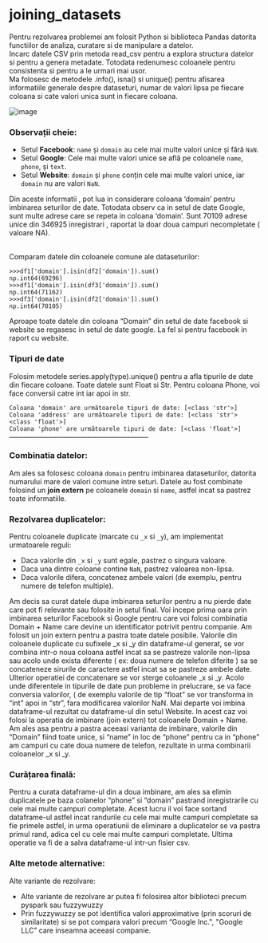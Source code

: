 # joining_datasets

Pentru rezolvarea problemei am folosit Python si biblioteca Pandas datorita functiilor de analiza, curatare si de manipulare a datelor. <br>
Incarc datele CSV prin metoda read_csv pentru a explora structura datelor si pentru a genera metadate. Totodata redenumesc coloanele pentru consistenta si pentru a le urmari mai usor.<br>
Ma folosesc de metodele  .info(), isna() si unique() pentru afisarea informatiile generale despre dataseturi, numar de valori lipsa pe fiecare coloana si cate valori unica sunt in fiecare coloana.<br>

![image](https://github.com/user-attachments/assets/9ebe2836-88f3-4d8c-a937-910df765e3d5)

### Observații cheie:
- Setul **Facebook**: `name` și `domain` au cele mai multe valori unice și fără `NaN`.
- Setul **Google**: Cele mai multe valori unice se află pe coloanele `name`, `phone`, și `text`.
- Setul **Website**: `domain` și `phone` conțin cele mai multe valori unice, iar `domain` nu are valori `NaN`.

Din aceste informatii , pot lua in considerare coloana ‘domain’ pentru imbinarea seturilor de date. Totodata observ ca in setul de date Google, sunt multe adrese care se repeta in coloana ‘domain’. Sunt 70109 adrese unice din 346925 inregistrari , raportat la doar doua campuri necompletate ( valoare NA).<br><br>

Comparam datele din coloanele comune ale dataseturilor: 
```
>>>df1['domain'].isin(df2['domain']).sum()
np.int64(69296)
>>>df1['domain'].isin(df3['domain']).sum()
np.int64(71162)
>>>df3['domain'].isin(df2['domain']).sum()
np.int64(70105)
```
Aproape toate datele din coloana “Domain” din setul de date facebook si website se regasesc in setul de date google. La fel si pentru facebook in raport cu website.<br>

### Tipuri de date
Folosim metodele series.apply(type).unique() pentru a afla tipurile de date din fiecare coloane. Toate datele sunt Float si Str. Pentru coloana Phone, voi face conversii catre int iar apoi in str.<br>
```
Coloana 'domain' are următoarele tipuri de date: [<class 'str'>]
Coloana 'address' are următoarele tipuri de date: [<class 'str'> <class 'float'>]
Coloana 'phone' are următoarele tipuri de date: [<class 'float'>]
………………………………………………………………………………………………………
```
### Combinatia datelor:
Am ales sa folosesc coloana `domain` pentru imbinarea dataseturilor, datorita numarului mare de valori comune intre seturi. Datele au fost combinate folosind un **join extern** pe coloanele `domain` si `name`, astfel incat sa pastrez toate informatiile.

### Rezolvarea duplicatelor:
Pentru coloanele duplicate (marcate cu `_x` si `_y`), am implementat urmatoarele reguli:
- Daca valorile din `_x` si `_y` sunt egale, pastrez o singura valoare.
- Daca una dintre coloane contine `NaN`, pastrez valoarea non-lipsa.
- Daca valorile difera, concatenez ambele valori (de exemplu, pentru numere de telefon multiple).

Am decis sa curat datele dupa imbinarea seturilor pentru a nu pierde date care pot fi relevante sau folosite in setul final.
Voi incepe prima oara prin imbinarea seturilor Facebook si Google pentru care voi folosi combinatia Domain + Name care devine un identificator potrivit pentru companie. Am folosit un join extern pentru a pastra toate datele posibile. 
Valorile din coloanele duplicate cu sufixele _x si _y din dataframe-ul generat, se vor combina intr-o noua coloana astfel incat sa se pastreze valorile non-lipsa sau acolo unde exista diferente ( ex: doua numere de telefon diferite ) sa se concateneze sirurile de caractere astfel incat sa se pastreze ambele date. Ulterior operatiei de concatenare se vor sterge coloanele _x si _y. Acolo unde diferentele in tipurile de date pun probleme in prelucrare, se va face conversia valorilor, ( de exemplu valorile de tip “float” se vor transforma in “int” apoi in “str”, fara modificarea valorilor NaN.
Mai departe voi imbina dataframe-ul rezultat cu dataframe-ul din setul Website. In acest caz voi folosi la operatia de imbinare (join extern)  tot coloanele Domain + Name. Am ales asa pentru a pastra aceeasi varianta de imbinare, valorile din “Domain” fiind toate unice, si “name” in loc de “phone” pentru ca in “phone” am campuri cu cate doua numere de telefon, rezultate in urma combinarii coloanelor _x si _y.

### Curățarea finală:
Pentru a curata dataframe-ul din a doua imbinare, am ales sa elimin duplicatele pe baza colanelor “phone” si “domain” pastrand inregistrarile cu cele mai multe campuri completate. Acest lucru il voi face sortand dataframe-ul astfel incat randurile cu cele mai multe campuri completate sa fie primele astfel, in urma operatiunii de eliminare a duplicatelor se va pastra primul rand, adica cel cu cele mai multe campuri completate.
Ultima operatie va fi de a salva dataframe-ul intr-un fisier csv.

### Alte metode alternative:
Alte variante de rezolvare:
-	Alte variante de rezolvare ar putea fi folosirea altor biblioteci precum pyspark sau fuzzywuzzy
-	Prin fuzzywuzzy se pot identifica valori approximative (prin scoruri de similaritate) si se pot compara valori precum “Google Inc.", "Google LLC” care inseamna aceeasi companie.


